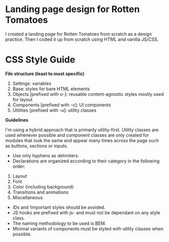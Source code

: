 # Landing page design for Rotten Tomatoes

I created a landing page for Rotten Tomatoes from scratch as a design practice. Then I coded it up from scratch using HTML and vanilla JS/CSS.

# CSS Style Guide

**File structure (least to most specific)**

1. Settings: variables  
2. Base: styles for bare HTML elements  
3. Objects [prefixed with o-]: reusable content-agnostic styles mostly used for layout  
4. Components [prefixed with -c]: UI components  
5. Utilities [prefixed with -u]: utility classes  

**Guidelines**
   
I'm using a hybrid approach that is primarily utility-first. Utility classes are used whenever possible and component classes are only created for modules that look the same and appear many times across the page such as buttons, sections or inputs.
   
- Use only hyphens as delimiters.
- Declarations are organized according to their category in the following order: 

1. Layout  
2. Font  
3. Color (including background)  
4. Transitions and animations   
5. Miscellaneous  
                                                                                 
- IDs and !important styles should be avoided.
- JS hooks are prefixed with js- and must not be dependant on any style class.
- The naming methodology to be used is BEM.
- Minimal variants of components must be styled with utility classes when possible.
